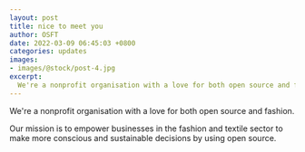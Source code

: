 ```yaml
---
layout: post
title: nice to meet you
author: OSFT
date: 2022-03-09 06:45:03 +0800
categories: updates
images:
- images/@stock/post-4.jpg
excerpt:
  We're a nonprofit organisation with a love for both open source and fashion. Our mission is to empower businesses in the fashion and textile sector to make more conscious and sustainable decisions by using open source.
---
```


We're a nonprofit organisation with a love for both open source and fashion. 

Our mission is to empower businesses in the fashion and textile sector to make more conscious and sustainable decisions by using open source.

